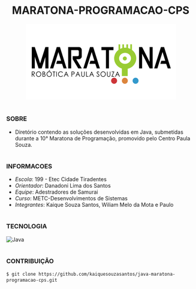 <h1 align="center">MARATONA-PROGRAMACAO-CPS</h1>

<p align="center">
  <img src="maratona.png">
</p>

#
### SOBRE

- Diretório contendo as soluções desenvolvidas em Java, submetidas durante a 10° Maratona de Programação, promovido pelo Centro Paula Souza.

#
### INFORMACOES

- *Escola*: 199 - Etec Cidade Tiradentes
- *Orientador*: Danadoni Lima dos Santos
- *Equipe*: Adestradores de Samurai
- *Curso*: METC-Desenvolvimentos de Sistemas
- *Integrantes*: Kaique Souza Santos, Wiliam Melo da Mota e Paulo

#
### TECNOLOGIA

![Java](https://img.shields.io/badge/Java-0D1117?style=for-the-badge&logo=openjdk&logoColor=white&labelColor=0D1117)&nbsp;

#
### CONTRIBUIÇÃO

```
$ git clone https://github.com/kaiquesouzasantos/java-maratona-programacao-cps.git 
```
